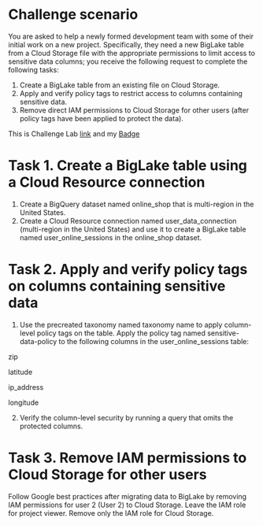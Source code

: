 # Challenge scenario

You are asked to help a newly formed development team with some of their initial work on a new project. 
Specifically, they need a new BigLake table from a Cloud Storage file with the appropriate permissions to limit access to sensitive data columns; 
you receive the following request to complete the following tasks:

1. Create a BigLake table from an existing file on Cloud Storage.
2. Apply and verify policy tags to restrict access to columns containing sensitive data.
3. Remove direct IAM permissions to Cloud Storage for other users (after policy tags have been applied to protect the data).

This is Challenge Lab [ link](https://www.cloudskillsboost.google/games/5590/labs/35954) and my [Badge](https://www.credly.com/badges/c4391cd5-ea23-48a6-a4e0-b18fff129449)
# Task 1. Create a BigLake table using a Cloud Resource connection

1. Create a BigQuery dataset named online_shop that is multi-region in the United States.
2. Create a Cloud Resource connection named user_data_connection (multi-region in the United States) and use it to create a BigLake table named user_online_sessions in the online_shop dataset.

# Task 2. Apply and verify policy tags on columns containing sensitive data
1. Use the precreated taxonomy named taxonomy name to apply column-level policy tags on the table.
Apply the policy tag named sensitive-data-policy to the following columns in the user_online_sessions table:

  zip

  latitude

  ip_address

  longitude

2. Verify the column-level security by running a query that omits the protected columns.

# Task 3. Remove IAM permissions to Cloud Storage for other users

Follow Google best practices after migrating data to BigLake by removing IAM permissions for user 2 (User 2) to Cloud Storage.
Leave the IAM role for project viewer.
Remove only the IAM role for Cloud Storage.

